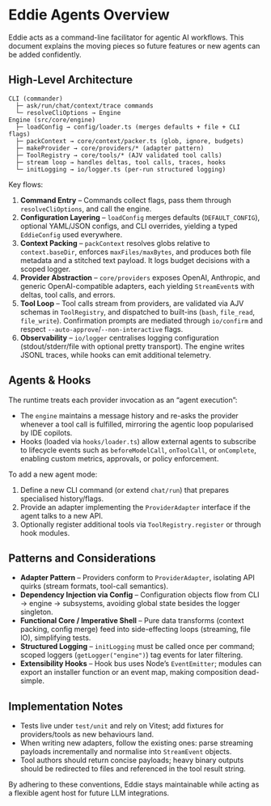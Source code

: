 # Eddie Agents Overview

Eddie acts as a command-line facilitator for agentic AI workflows. This document explains the moving pieces so future features or new agents can be added confidently.

## High-Level Architecture

```
CLI (commander)
  ├─ ask/run/chat/context/trace commands
  └─ resolveCliOptions → Engine
Engine (src/core/engine)
  ├─ loadConfig → config/loader.ts (merges defaults + file + CLI flags)
  ├─ packContext → core/context/packer.ts (glob, ignore, budgets)
  ├─ makeProvider → core/providers/* (adapter pattern)
  ├─ ToolRegistry → core/tools/* (AJV validated tool calls)
  ├─ stream loop → handles deltas, tool calls, traces, hooks
  └─ initLogging → io/logger.ts (per-run structured logging)
```

Key flows:

1. **Command Entry** – Commands collect flags, pass them through `resolveCliOptions`, and call the engine.
2. **Configuration Layering** – `loadConfig` merges defaults (`DEFAULT_CONFIG`), optional YAML/JSON configs, and CLI overrides, yielding a typed `EddieConfig` used everywhere.
3. **Context Packing** – `packContext` resolves globs relative to `context.baseDir`, enforces `maxFiles/maxBytes`, and produces both file metadata and a stitched text payload. It logs budget decisions with a scoped logger.
4. **Provider Abstraction** – `core/providers` exposes OpenAI, Anthropic, and generic OpenAI-compatible adapters, each yielding `StreamEvent`s with deltas, tool calls, and errors.
5. **Tool Loop** – Tool calls stream from providers, are validated via AJV schemas in `ToolRegistry`, and dispatched to built-ins (`bash`, `file_read`, `file_write`). Confirmation prompts are mediated through `io/confirm` and respect `--auto-approve`/`--non-interactive` flags.
6. **Observability** – `io/logger` centralises logging configuration (stdout/stderr/file with optional pretty transport). The engine writes JSONL traces, while hooks can emit additional telemetry.

## Agents & Hooks

The runtime treats each provider invocation as an “agent execution”:

- The `engine` maintains a message history and re-asks the provider whenever a tool call is fulfilled, mirroring the agentic loop popularised by IDE copilots.
- Hooks (loaded via `hooks/loader.ts`) allow external agents to subscribe to lifecycle events such as `beforeModelCall`, `onToolCall`, or `onComplete`, enabling custom metrics, approvals, or policy enforcement.

To add a new agent mode:

1. Define a new CLI command (or extend `chat/run`) that prepares specialised history/flags.
2. Provide an adapter implementing the `ProviderAdapter` interface if the agent talks to a new API.
3. Optionally register additional tools via `ToolRegistry.register` or through hook modules.

## Patterns and Considerations

- **Adapter Pattern** – Providers conform to `ProviderAdapter`, isolating API quirks (stream formats, tool-call semantics).
- **Dependency Injection via Config** – Configuration objects flow from CLI → engine → subsystems, avoiding global state besides the logger singleton.
- **Functional Core / Imperative Shell** – Pure data transforms (context packing, config merge) feed into side-effecting loops (streaming, file IO), simplifying tests.
- **Structured Logging** – `initLogging` must be called once per command; scoped loggers (`getLogger("engine")`) tag events for later filtering.
- **Extensibility Hooks** – Hook bus uses Node’s `EventEmitter`; modules can export an installer function or an event map, making composition dead-simple.

## Implementation Notes

- Tests live under `test/unit` and rely on Vitest; add fixtures for providers/tools as new behaviours land.
- When writing new adapters, follow the existing ones: parse streaming payloads incrementally and normalise into `StreamEvent` objects.
- Tool authors should return concise payloads; heavy binary outputs should be redirected to files and referenced in the tool result string.

By adhering to these conventions, Eddie stays maintainable while acting as a flexible agent host for future LLM integrations.
